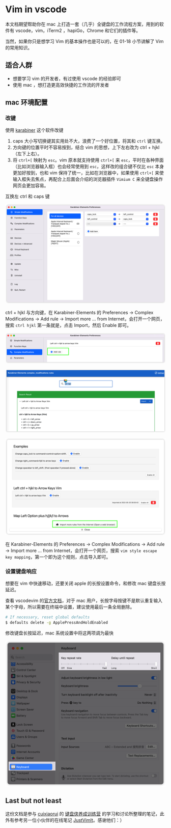 # Vim in vscode

本文档期望帮助你在 mac 上打造一套（几乎）全键盘的工作流程方案，用到的软件有 vscode，vim，iTerm2 ，hapiGo，Chrome 和它们的插件等。

当然，如果你只是想学习 Vim 的基本操作也是可以的，在 01-18 小节讲解了 Vim 的常用知识。

## 适合人群

- 想要学习 vim 的开发者，有过使用 vscode 的经验即可
- 使用 mac ，想打造更高效快捷的工作流的开发者



## mac 环境配置

### 改键

使用 [karabiner](https://karabiner-elements.pqrs.org/) 这个软件改键

1. caps 大小写切换键其实用处不大，浪费了一个好位置，将其和 `ctrl` 键互换。
2. 方向键的位置平时不容易按到，结合 vim 的思想，上下左右改为 ctrl + hjkl（左下上右）。
3. 将 `ctrl+[` 映射为 `esc`。vim 原本就支持使用 `ctrl+[` 来 `esc`，平时在各种界面（比如浏览器输入框）也会经常使用到 `esc`，这样改的组合键不仅比 `esc` 本身更加好按到，也和 vim 保持了统一，比如在浏览器中，如果使用 `ctrl+[` 来使输入框失去焦点，再配合上后面会介绍的浏览器插件 `Vimium C` 来全键盘操作网页会更加容易。

互换左 ctrl 和 caps 键

![image-20230810102043890](./assets/00准备开始/image-20230810102043890.png)

ctrl + hjkl 与方向键，在 Karabiner-Elements 的 Preferences -> Complex Modifications -> Add rule -> Import more ... from Internet，会打开一个网页，搜索 `ctrl hjkl` 第一条就是，点击 Import，然后 Enable 即可。

![image-20230810102117524](./assets/00准备开始/image-20230810102117524.png)

![image-20230810102157382](./assets/00准备开始/image-20230810102157382.png)

![image-20230810102203838](./assets/00准备开始/image-20230810102203838-1634125.png)

在 Karabiner-Elements 的 Preferences -> Complex Modifications -> Add rule -> Import more ... from Internet，会打开一个网页，搜索 `vim style escape key mapping`，第一个即为这个规则，点击导入即可。

### 设置键盘响应

想要在 vim 中快速移动，还要关闭 apple 的长按设置命令，和修改 mac 键盘长按延迟。

查看 vscodevim 的[官方文档](https://github.com/VSCodeVim/Vim#mac)，对于 mac 用户，长按字母按键不是默认重复输入某个字母，所以需要在终端中设置，建议使用最后一条全局删除。

```sh
# If necessary, reset global defaults
$ defaults delete -g ApplePressAndHoldEnabled
```

修改键盘长按延迟，mac 系统设置中将这两项调为最快

![image-20230810102231986](./assets/00准备开始/image-20230810102231986.png)

## Last but not least

这份文档是参与 [cuixiaorui](https://github.com/cuixiaorui) 的 [键盘侠养成训练营](https://learn.cuixueshe.com/p/t_pc/goods_pc_detail/goods_detail/course_28y3lTEa0pnA2HVLtZiz1vQ2kH4?app_id=appewiejl9g3764) 的学习和讨论所整理的笔记，此外有参考另一位小伙伴的在线笔记 [JustVimIt](https://vim.nauxscript.com/)。感谢他们：）